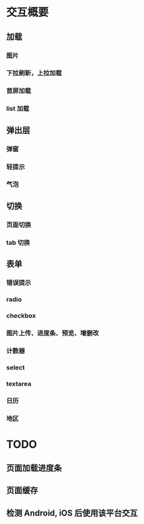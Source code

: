 # 交互概要

## 加载

### 图片

### 下拉刷新，上拉加载

### 首屏加载

### list 加载

## 弹出层

### 弹窗

### 轻提示

### 气泡

## 切换

### 页面切换

### tab 切换

## 表单

### 错误提示

### radio

### checkbox

### 图片上传、进度条、预览、增删改

### 计数器

### select

### textarea

### 日历

### 地区


# TODO

## 页面加载进度条

## 页面缓存

## 检测 Android, iOS 后使用该平台交互
